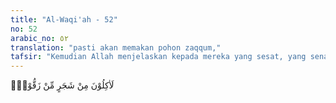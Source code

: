 ```yaml
---
title: "Al-Waqi'ah - 52"
no: 52
arabic_no: ٥٢
translation: "pasti akan memakan pohon zaqqum,"
tafsir: "Kemudian Allah menjelaskan kepada mereka yang sesat, yang senantiasa mengerjakan dosa besar dengan mendustakan para rasul dan mengingkari hari kebangkitan dan hari pembalasan, bahwa mereka benar-benar akan memakan buah pohon zaqqum, dan karena perasaan lapar yang tak terhingga, bukan satu dua buah zaqqum yang dimakannya, melainkan mereka memakan sepenuh perutnya; dan karena perasaan haus dan dahaga yang tidak tertahankan lagi, maka mereka kembali minum air yang sangat panas bagaikan cairan timah dan tembaga yang mendidih, namun mereka tetap minum terus bagaikan minumnya unta yang sangat haus dan sangat dahaga."
---
```


لَاٰكِلُوْنَ مِنْ شَجَرٍ مِّنْ زَقُّوْمٍۙ  
